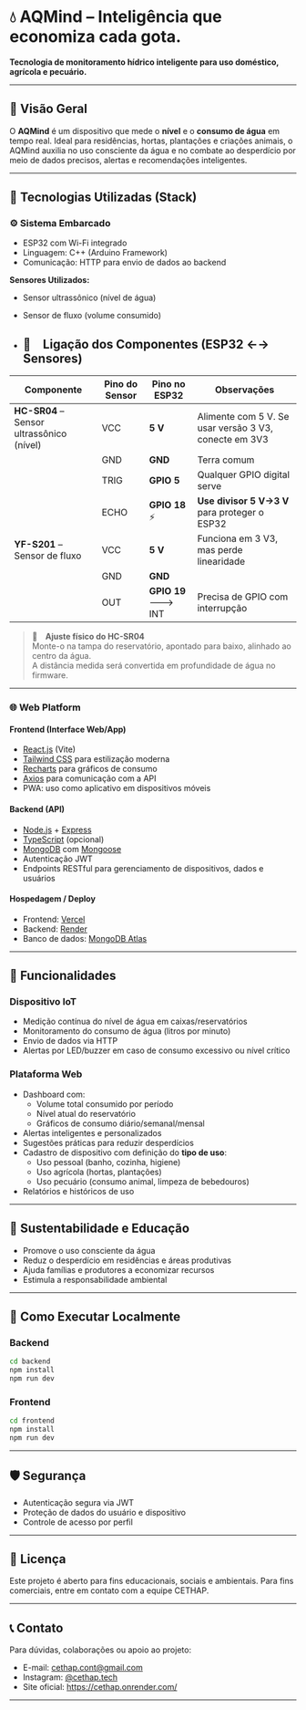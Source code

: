 # 💧 AQMind – Inteligência que economiza cada gota.

**Tecnologia de monitoramento hídrico inteligente para uso doméstico, agrícola e pecuário.**

---

## 📌 Visão Geral

O **AQMind** é um dispositivo que mede o **nível** e o **consumo de água** em tempo real. Ideal para residências, hortas, plantações e criações animais, o AQMind auxilia no uso consciente da água e no combate ao desperdício por meio de dados precisos, alertas e recomendações inteligentes.

---

## 🔧 Tecnologias Utilizadas (Stack)

### ⚙️ Sistema Embarcado
- ESP32 com Wi-Fi integrado
- Linguagem: C++ (Arduino Framework)
- Comunicação: HTTP para envio de dados ao backend

**Sensores Utilizados:**
- Sensor ultrassônico (nível de água)
- Sensor de fluxo (volume consumido)

- ## 🔌 Ligação dos Componentes (ESP32 ←→ Sensores)

| Componente | Pino do Sensor | Pino no ESP32 | Observações |
|------------|----------------|---------------|-------------|
| **HC-SR04** – Sensor ultrassônico (nível) | VCC | **5 V** | Alimente com 5 V. Se usar versão 3 V3, conecte em 3V3 |
| | GND | **GND** | Terra comum |
| | TRIG | **GPIO 5** | Qualquer GPIO digital serve |
| | ECHO | **GPIO 18** ⚡️ | **Use divisor 5 V→3 V** para proteger o ESP32 |
| **YF-S201** – Sensor de fluxo | VCC | **5 V** | Funciona em 3 V3, mas perde linearidade |
| | GND | **GND** | |
| | OUT | **GPIO 19** 🡒 INT | Precisa de GPIO com interrupção |

> 📏 **Ajuste físico do HC-SR04**  
> Monte-o na tampa do reservatório, apontado para baixo, alinhado ao centro da água.  
> A distância medida será convertida em profundidade de água no firmware.

---

### 🌐 Web Platform

#### Frontend (Interface Web/App)
- [React.js](https://reactjs.org/) (Vite)
- [Tailwind CSS](https://tailwindcss.com/) para estilização moderna
- [Recharts](https://recharts.org/en-US) para gráficos de consumo
- [Axios](https://axios-http.com/) para comunicação com a API
- PWA: uso como aplicativo em dispositivos móveis

#### Backend (API)
- [Node.js](https://nodejs.org/) + [Express](https://expressjs.com/)
- [TypeScript](https://www.typescriptlang.org/) (opcional)
- [MongoDB](https://www.mongodb.com/) com [Mongoose](https://mongoosejs.com/)
- Autenticação JWT
- Endpoints RESTful para gerenciamento de dispositivos, dados e usuários

#### Hospedagem / Deploy
- Frontend: [Vercel](https://vercel.com)
- Backend: [Render](https://render.com)
- Banco de dados: [MongoDB Atlas](https://www.mongodb.com/atlas)

---

## 🧪 Funcionalidades

### Dispositivo IoT
- Medição contínua do nível de água em caixas/reservatórios
- Monitoramento do consumo de água (litros por minuto)
- Envio de dados via HTTP
- Alertas por LED/buzzer em caso de consumo excessivo ou nível crítico

### Plataforma Web
- Dashboard com:
  - Volume total consumido por período
  - Nível atual do reservatório
  - Gráficos de consumo diário/semanal/mensal
- Alertas inteligentes e personalizados
- Sugestões práticas para reduzir desperdícios
- Cadastro de dispositivo com definição do **tipo de uso**:
  - Uso pessoal (banho, cozinha, higiene)
  - Uso agrícola (hortas, plantações)
  - Uso pecuário (consumo animal, limpeza de bebedouros)
- Relatórios e históricos de uso

---

## 🌱 Sustentabilidade e Educação

- Promove o uso consciente da água
- Reduz o desperdício em residências e áreas produtivas
- Ajuda famílias e produtores a economizar recursos
- Estimula a responsabilidade ambiental

---

## 🚀 Como Executar Localmente

### Backend
```bash
cd backend
npm install
npm run dev
```

### Frontend
```bash
cd frontend
npm install
npm run dev
```

---

## 🛡️ Segurança

- Autenticação segura via JWT
- Proteção de dados do usuário e dispositivo
- Controle de acesso por perfil

---

## 📘 Licença

Este projeto é aberto para fins educacionais, sociais e ambientais. Para fins comerciais, entre em contato com a equipe CETHAP.

---

## 📞 Contato

Para dúvidas, colaborações ou apoio ao projeto:

- E-mail: cethap.cont@gmail.com  
- Instagram: [@cethap.tech](https://instagram.com/_cethap)  
- Site oficial: https://cethap.onrender.com/

---
